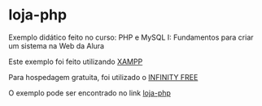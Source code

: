 # loja-php

Exemplo didático feito no curso: PHP e MySQL I: Fundamentos para criar um sistema na Web da Alura

Este exemplo foi feito utilizando [XAMPP](https://www.apachefriends.org/pt_br/index.html)

Para hospedagem gratuita, foi utilizado o [INFINITY FREE](https://infinityfree.net/)

O exemplo pode ser encontrado no link [loja-php](http://www.bazzan.epizy.com/)
